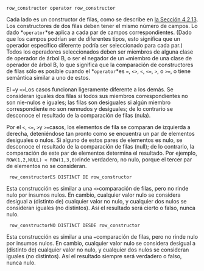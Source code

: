 ```
row_constructor operator row_constructor
```

Cada lado es un constructor de filas, como se describe en [la Sección 4.2.13](https://www.postgresql.org/docs/current/sql-expressions.html#SQL-SYNTAX-ROW-CONSTRUCTORS). Los constructores de dos filas deben tener el mismo número de campos. Lo dado  *`operator`*se aplica a cada par de campos correspondientes. (Dado que los campos  podrían ser de diferentes tipos, esto significa que un operador  específico diferente podría ser seleccionado para cada par.) Todos los  operadores seleccionados deben ser miembros de alguna clase de operador  de árbol B, o ser el negador de un  `=`miembro de una clase de operador de árbol B, lo que significa que la  comparación de constructores de filas sólo es posible cuando el  *`operator`*es `=`, `<>`, `<`, `<=`, `>`, o `>=`, o tiene semántica similar a uno de estos.

El  `=`y  `<>`Los casos funcionan ligeramente diferente a los demás. Se consideran  iguales dos filas si todos sus miembros correspondientes no son  nie-nulos e iguales; las filas son desiguales si algún miembro  correspondiente no son nennudos y desiguales; de lo contrario se  desconoce el resultado de la comparación de filas (nula).

Por el `<`, `<=`,  `>`y  `>=`casos, los elementos de fila se comparan de izquierda a derecha, deteniéndose  tan pronto como se encuentra un par de elementos desiguales o nulos. Si  alguno de estos pares de elementos es nulo, se desconoce el resultado de la comparación de filas (null); de lo contrario, la comparación de este par de elementos determina el resultado. Por ejemplo,  `ROW(1,2,NULL) < ROW(1,3,0)`rinde verdadero, no nulo, porque el tercer par de elementos no se consideran.

```
 row_constructorES DISTINCT DE row_constructor
```

Esta construcción es similar a una  `<>`comparación de filas, pero no rinde nulo por insumos nulos. En cambio, cualquier  valor nulo se considera desigual a (distinto de) cualquier valor no  nulo, y cualquier dos nulos se consideran iguales (no distintos). Así el resultado será cierto o falso, nunca nulo.

```
 row_constructorNO DISTINCT DESDE row_constructor
```

Esta construcción es similar a una  `=`comparación de filas, pero no rinde nulo por insumos nulos. En cambio, cualquier  valor nulo se considera desigual a (distinto de) cualquier valor no  nulo, y cualquier dos nulos se consideran iguales (no distintos). Así el resultado siempre será verdadero o falso, nunca nulo.